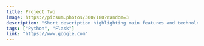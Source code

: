 ```yaml
---
title: Project Two
image: https://picsum.photos/300/180?random=3
description: "Short description highlighting main features and technologies used."
tags: ["Python", "Flask"]
link: "https://www.google.com"
---
```

